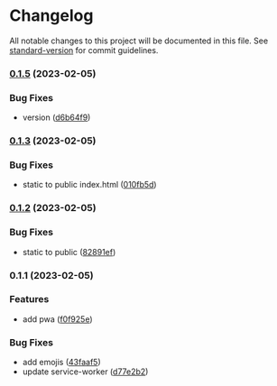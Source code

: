 # Changelog

All notable changes to this project will be documented in this file. See [standard-version](https://github.com/conventional-changelog/standard-version) for commit guidelines.

### [0.1.5](https://github.com/shinokada/bimgc/compare/v0.1.3...v0.1.5) (2023-02-05)


### Bug Fixes

* version ([d6b64f9](https://github.com/shinokada/bimgc/commit/d6b64f94e36171e3520c0fd107109c579ddfb449))

### [0.1.3](https://github.com/shinokada/bimgc/compare/v0.1.2...v0.1.3) (2023-02-05)


### Bug Fixes

* static to public index.html ([010fb5d](https://github.com/shinokada/bimgc/commit/010fb5dec6819d29f8b62e7c9e0b716dd947a0e8))

### [0.1.2](https://github.com/shinokada/bimgc/compare/v0.1.1...v0.1.2) (2023-02-05)


### Bug Fixes

* static to public ([82891ef](https://github.com/shinokada/bimgc/commit/82891efa7c209f102b628aae920547cff8ef5320))

### 0.1.1 (2023-02-05)


### Features

* add pwa ([f0f925e](https://github.com/shinokada/bimgc/commit/f0f925e70c42c2e5e2d5c426388b58f47a0e64c2))


### Bug Fixes

* add emojis ([43faaf5](https://github.com/shinokada/bimgc/commit/43faaf5288b162c3bc52ae167d85778b64dca117))
* update service-worker ([d77e2b2](https://github.com/shinokada/bimgc/commit/d77e2b2b1534f22cd7a0a9fb7b48f0decec05266))
